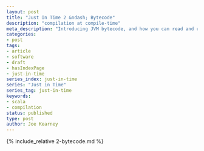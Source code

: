 ```yaml
---
layout: post
title: "Just In Time 2 &ndash; Bytecode"
description: "compilation at compile-time"
meta_description: "Introducing JVM bytecode, and how you can read and understand it"
categories:
- post
tags:
- article
- software
- draft
- hasIndexPage
- just-in-time
series_index: just-in-time
series: "Just in Time"
series_tag: just-in-time
keywords:
- scala
- compilation
status: published
type: post
author: Joe Kearney
---
```


{% include_relative 2-bytecode.md %}
